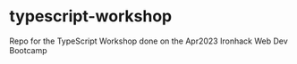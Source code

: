 # typescript-workshop
Repo for the TypeScript Workshop done on the Apr2023 Ironhack Web Dev Bootcamp
